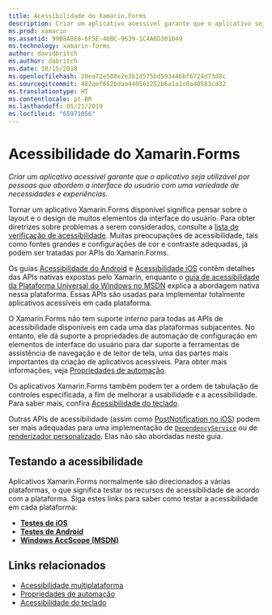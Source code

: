 ```yaml
---
title: Acessibilidade do Xamarin.Forms
description: Criar um aplicativo acessível garante que o aplicativo seja utilizável por pessoas que abordem a interface do usuário com uma variedade de necessidades e experiências.
ms.prod: xamarin
ms.assetid: 99B8A8E8-6F5E-46BC-9639-1C4A6D301049
ms.technology: xamarin-forms
author: davidbritch
ms.author: dabritch
ms.date: 10/15/2018
ms.openlocfilehash: 20ea72e588e2e3b1d575bd593446bf6724d73d8c
ms.sourcegitcommit: 482aef652bdaa440561252b6a1a1c0a40583cd32
ms.translationtype: HT
ms.contentlocale: pt-BR
ms.lasthandoff: 05/21/2019
ms.locfileid: "65971056"
---
```

# <a name="xamarinforms-accessibility"></a>Acessibilidade do Xamarin.Forms

_Criar um aplicativo acessível garante que o aplicativo seja utilizável por pessoas que abordem a interface do usuário com uma variedade de necessidades e experiências._

Tornar um aplicativo Xamarin.Forms disponível significa pensar sobre o layout e o design de muitos elementos da interface do usuário. Para obter diretrizes sobre problemas a serem considerados, consulte a [lista de verificação de acessibilidade](~/cross-platform/app-fundamentals/accessibility.md). Muitas preocupações de acessibilidade, tais como fontes grandes e configurações de cor e contraste adequadas, já podem ser tratadas por APIs do Xamarin.Forms.

Os guias [Acessibilidade do Android](~/android/app-fundamentals/accessibility.md) e [Acessibilidade iOS](~/ios/app-fundamentals/accessibility.md) contêm detalhes das APIs nativas expostas pelo Xamarin, enquanto o [guia de acessibilidade da Plataforma Universal do Windows no MSDN](https://msdn.microsoft.com/windows/uwp/accessibility/basic-accessibility-information) explica a abordagem nativa nessa plataforma. Essas APIs são usadas para implementar totalmente aplicativos acessíveis em cada plataforma.

O Xamarin.Forms não tem suporte *interno* para todas as APIs de acessibilidade disponíveis em cada uma das plataformas subjacentes. No entanto, ele dá suporte a propriedades de automação de configuração em elementos de interface do usuário para dar suporte a ferramentas de assistência de navegação e de leitor de tela, uma das partes mais importantes da criação de aplicativos acessíveis. Para obter mais informações, veja [Propriedades de automação](~/xamarin-forms/app-fundamentals/accessibility/automation-properties.md).

Os aplicativos Xamarin.Forms também podem ter a ordem de tabulação de controles especificada, a fim de melhorar a usabilidade e a acessibilidade. Para saber mais, confira [Acessibilidade do teclado](~/xamarin-forms/app-fundamentals/accessibility/keyboard.md).

Outras APIs de acessibilidade (assim como [PostNotification no iOS](~/ios/app-fundamentals/accessibility.md)) podem ser mais adequadas para uma implementação de [`DependencyService`](~/xamarin-forms/app-fundamentals/dependency-service/index.md) ou de [renderizador personalizado](~/xamarin-forms/app-fundamentals/custom-renderer/index.md). Elas não são abordadas neste guia.

## <a name="testing-accessibility"></a>Testando a acessibilidade

Aplicativos Xamarin.Forms normalmente são direcionados a várias plataformas, o que significa testar os recursos de acessibilidade de acordo com a plataforma. Siga estes links para saber como testar a acessibilidade em cada plataforma:

- [**Testes de iOS**](~/ios/app-fundamentals/accessibility.md)
- [**Testes de Android**](~/android/app-fundamentals/accessibility.md)
- [**Windows AccScope (MSDN)**](https://msdn.microsoft.com/library/windows/desktop/dn433239)

## <a name="related-links"></a>Links relacionados

- [Acessibilidade multiplataforma](~/cross-platform/app-fundamentals/accessibility.md)
- [Propriedades de automação](~/xamarin-forms/app-fundamentals/accessibility/automation-properties.md)
- [Acessibilidade do teclado](~/xamarin-forms/app-fundamentals/accessibility/keyboard.md)
